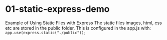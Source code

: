 # 01-static-express-demo
Example of Using Static Files with Express
The static files images, html, css etc are stored in the public folder.
This is configured in the app.js with:
```app.use(express.static("./public"));```
